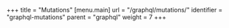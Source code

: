 +++
title = "Mutations"
[menu.main]
  url = "/graphql/mutations/"
  identifier = "graphql-mutations"
  parent = "graphql"
  weight = 7
+++
